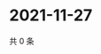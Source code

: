 # 2021-11-27

共 0 条

<!-- BEGIN WEIBO -->
<!-- 最后更新时间 Sat Nov 27 2021 13:00:36 GMT+0800 (China Standard Time) -->

<!-- END WEIBO -->
